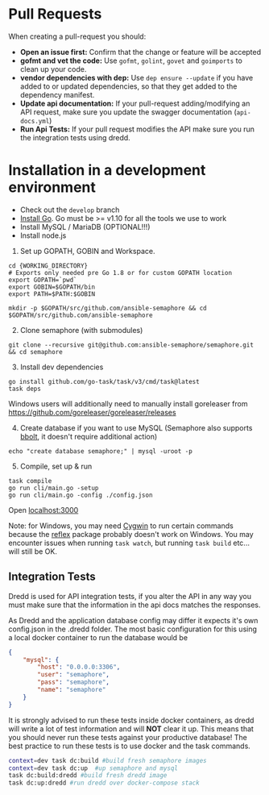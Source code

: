 # Pull Requests

When creating a pull-request you should:

- __Open an issue first:__ Confirm that the change or feature will be accepted
- __gofmt and vet the code:__ Use  `gofmt`, `golint`, `govet` and `goimports` to clean up your code.
- __vendor dependencies with dep:__ Use `dep ensure --update` if you have added to or updated dependencies, so that they get added to the dependency manifest.
- __Update api documentation:__ If your pull-request adding/modifying an API request, make sure you update the swagger documentation (`api-docs.yml`)
- __Run Api Tests:__ If your pull request modifies the API make sure you run the integration tests using dredd.

# Installation in a development environment

- Check out the `develop` branch
- [Install Go](https://golang.org/doc/install). Go must be >= v1.10 for all the tools we use to work
- Install MySQL / MariaDB (OPTIONAL!!!)
- Install node.js

1) Set up GOPATH, GOBIN and Workspace.
```
cd {WORKING_DIRECTORY}
# Exports only needed pre Go 1.8 or for custom GOPATH location
export GOPATH=`pwd`
export GOBIN=$GOPATH/bin
export PATH=$PATH:$GOBIN

mkdir -p $GOPATH/src/github.com/ansible-semaphore && cd $GOPATH/src/github.com/ansible-semaphore
```

2) Clone semaphore (with submodules)

```
git clone --recursive git@github.com:ansible-semaphore/semaphore.git && cd semaphore
```

3) Install dev dependencies

```
go install github.com/go-task/task/v3/cmd/task@latest
task deps
```
Windows users will additionally need to manually install goreleaser from https://github.com/goreleaser/goreleaser/releases

4) Create database if you want to use MySQL (Semaphore also supports [bbolt](https://github.com/etcd-io/bbolt), it doesn't require additional action) 

```
echo "create database semaphore;" | mysql -uroot -p
```

5) Compile, set up & run

```
task compile
go run cli/main.go -setup
go run cli/main.go -config ./config.json
```

Open [localhost:3000](http://localhost:3000)

Note: for Windows, you may need [Cygwin](https://www.cygwin.com/) to run certain commands because the [reflex](github.com/cespare/reflex) package probably doesn't work on Windows. 
You may encounter issues when running `task watch`, but running `task build` etc... will still be OK.

## Integration Tests

Dredd is used for API integration tests, if you alter the API in any way you must make sure that the information in the api docs
matches the responses.

As Dredd and the application database config may differ it expects it's own config.json in the .dredd folder.
The most basic configuration for this using a local docker container to run the database would be
```json
{
	"mysql": {
		"host": "0.0.0.0:3306",
		"user": "semaphore",
		"pass": "semaphore",
		"name": "semaphore"
	}
}

```

It is strongly advised to run these tests inside docker containers, as dredd will write a lot of test information and will __NOT__ clear it up.
This means that you should never run these tests against your productive database!
The best practice to run these tests is to use docker and the task commands.

```bash
context=dev task dc:build #build fresh semaphore images
context=dev task dc:up  #up semaphore and mysql
task dc:build:dredd #build fresh dredd image
task dc:up:dredd #run dredd over docker-compose stack
```
